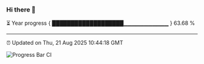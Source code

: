 ### Hi there 👋

⏳ Year progress { ███████████████████▁▁▁▁▁▁▁▁▁▁▁ } 63.68 %

---

⏰ Updated on Thu, 21 Aug 2025 10:44:18 GMT

![Progress Bar CI](https://github.com/IshwaranRudhara/GIT-ACTION/workflows/Progress%20Bar%20CI/badge.svg)
